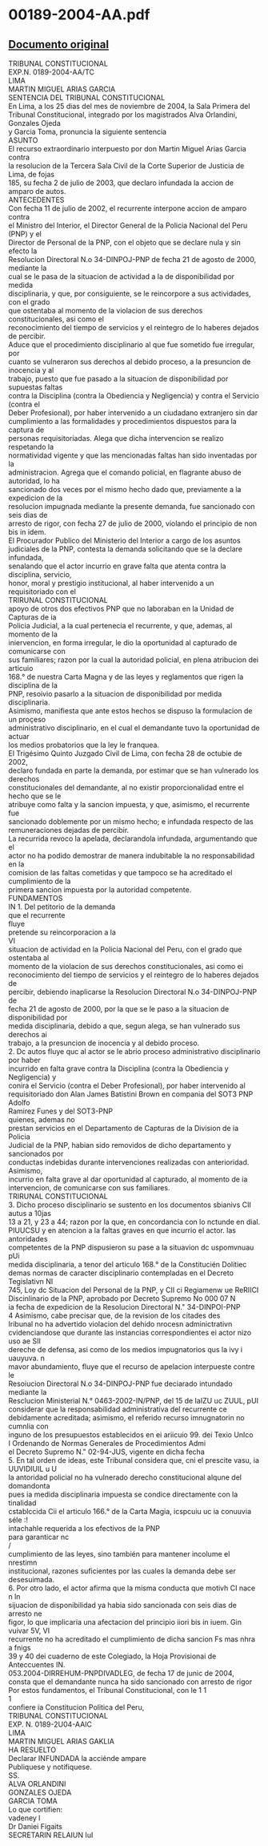 
00189-2004-AA.pdf
=================
  
[Documento original](https://tc.gob.pe/jurisprudencia/2005/00189-2004-AA.pdf)  
---  
TRIBUNAL CONSTITUCIONAL  
EXP.N. 0189-2004-AA/TC  
LIMA  
MARTIN MIGUEL ARIAS GARCIA  
SENTENCIA DEL TRIBUNAL CONSTITUCIONAL  
En Lima, a los 25 dias del mes de noviembre de 2004, la Sala Primera del  
Tribunal Constitucional, integrado por los magistrados Alva Orlandini, Gonzales Ojeda  
y Garcia Toma, pronuncia la siguiente sentencia  
ASUNTO  
El recurso extraordinario interpuesto por don Martin Miguel Arias Garcia contra  
la resolucion de la Tercera Sala Civil de la Corte Superior de Justicia de Lima, de fojas  
185, su fecha 2 de julio de 2003, que declaro infundada la accion de amparo de autos.  
ANTECEDENTES  
Con fecha 11 de julio de 2002, el recurrente interpone accion de amparo contra  
el Ministro del Interior, el Director General de la Policia Nacional del Peru (PNP) y el  
Director de Personal de la PNP, con el objeto que se declare nula y sin efecto la  
Resolucion Directoral N.o 34-DINPOJ-PNP de fecha 21 de agosto de 2000, mediante la  
cual se le pasa de la situacion de actividad a la de disponibilidad por medida  
disciplinaria, y que, por consiguiente, se le reincorpore a sus actividades, con el grado  
que ostentaba al momento de la violacion de sus derechos constitucionales, asi como el  
reconocimiento del tiempo de servicios y el reintegro de lo haberes dejados de percibir.  
Aduce que el procedimiento disciplinario al que fue sometido fue irregular, por  
cuanto se vulneraron sus derechos al debido proceso, a la presuncion de inocencia y al  
trabajo, puesto que fue pasado a la situacion de disponibilidad por supuestas faltas  
contra la Disciplina (contra la Obediencia y Negligencia) y contra el Servicio (contra el  
Deber Profesional), por haber intervenido a un ciudadano extranjero sin dar  
cumplimiento a las formalidades y procedimientos dispuestos para la captura de  
personas requisitoriadas. Alega que dicha intervencion se realizo respetando la  
normatividad vigente y que las mencionadas faltas han sido inventadas por la  
administracion. Agrega que el comando policial, en flagrante abuso de autoridad, lo ha  
sancionado dos veces por el mismo hecho dado que, previamente a la expedicion de la  
resolucion impugnada mediante la presente demanda, fue sancionado con seis dias de  
arresto de rigor, con fecha 27 de julio de 2000, violando el principio de non bis in idem.  
El Procurador Publico del Ministerio del Interior a cargo de los asuntos  
judiciales de la PNP, contesta la demanda solicitando que se la declare infundada,  
senalando que el actor incurrio en grave falta que atenta contra la disciplina, servicio,  
honor, moral y prestigio institucional, al haber intervenido a un requisitoriado con el  
TRIRUNAL CONSTITUCIONAL  
apoyo de otros dos efectivos PNP que no laboraban en la Unidad de Capturas de ia  
Policia Judicial, a la cual pertenecia el recurrente, y que, ademas, al momento de la  
iniervencion, en forma irregular, le dio la oportunidad al capturado de comunicarse con  
sus familiares; razon por la cual la autoridad policial, en plena atribucion dei articuio  
168.° de nuestra Carta Magna y de las leyes y reglamentos que rigen la disciplina de la  
PNP, resoivio pasarlo a la situacion de disponibilidad por medida disciplinaria.  
Asimismo, manifiesta que ante estos hechos se dispuso la formulacion de un proçeso  
administrativo disciplinario, en el cual el demandante tuvo la oportunidad de actuar  
los medios probatorios que la ley le franquea.  
El Trigésimo Quinto Juzgado Civil de Lima, con fecha 28 de octubie de 2002,  
declaro fundada en parte la demanda, por estimar que se han vulnerado los derechos  
constitucionales del demandante, al no existir proporcionalidad entre el hecho que se le  
atribuye como falta y la sancion impuesta, y que, asimismo, el recurrente fue  
sancionado doblemente por un mismo hecho; e infundada respecto de las  
remuneraciones dejadas de percibir.  
La recurrida revoco la apelada, declarandola infundada, argumentando que el  
actor no ha podido demostrar de manera indubitable la no responsabilidad en la  
comision de las faltas cometidas y que tampoco se ha acreditado el cumplimiento de la  
primera sancion impuesta por la autoridad competente.  
FUNDAMENTOS  
IN 1. Del petitorio de la demanda  
que el recurrente  
fluye  
pretende su reincorporacion a la  
VI  
situacion de actividad en la Policia Nacional del Peru, con el grado que ostentaba al  
momento de la violacion de sus derechos constitucionales, asi como ei  
reconocimiento del tiempo de servicios y el reintegro de lo haberes dejados de  
percibir, debiendo inaplicarse la Resolucion Directoral N.o 34-DINPOJ-PNP de  
fecha 21 de agosto de 2000, por la que se le paso a la situacion de disponibilidad por  
medida disciplinaria, debido a que, segun alega, se han vulnerado sus derechos ai  
trabajo, a la presuncion de inocencia y al debido proceso.  
2. Dc autos fluye quc al actor se le abrio proceso administrativo disciplinario por haber  
incurrido en falta grave contra la Disciplina (contra la Obediencia y Negligencia) y  
conira el Servicio (contra el Deber Profesional), por haber intervenido al  
requisitoriado don Alan James Batistini Brown en compania del SOT3 PNP Adolfo  
Ramirez Funes y del SOT3-PNP  
quienes, ademas no  
prestan servicios en el Departamento de Capturas de la Division de ia Policia  
Judicial de la PNP, habian sido removidos de dicho departamento y sancionados por  
conductas indebidas durante intervenciones realizadas con anterioridad. Asimismo,  
incurrio en falta grave al dar oportunidad al capturado, al momento de ia  
intervencion, de comunicarse con sus familiares.  
TRIRUNAL CONSTITUCIONAL  
3. Dicho proceso disciplinario se sustento en los documentos sbianivs CII autus a 10jas  
13 a 21, y 23 a 44; razon por la que, en concordancia con lo nctunde en dial.  
PIUUCSU y en atencion a la faltas graves en que incurrio el actor. las antoridades  
competentes de la PNP dispusieron su pase a la situavion dc uspomvnuau pUi  
medida disciplinaria, a tenor del articulo 168.° de la Constitucién Dolitiec  
demas normas de caracter disciplinario contempladas en el Decreto Tegislativn NI  
745, Loy dc Situacion del Personal de la PNP, y CII ci Regiamenw ue ReRIICI  
Discinlinario de la PNP, aprobado por Decreto Supremo No 000 07 N  
ia fecha de expedicion de la Resolucion Directoral N." 34-DINPOI-PNP  
4 Asimismo, cabe precisar que, de la revision de los citades des  
Iribunal no ha advertido violacion del dehido nrocesn adminictrativn  
cvidenciandose que durante las instancias correspondientes ei actor nizo uso ae SII  
dereche de defensa, asi como de los medios impugnatorios qus la ivy i uauyuva. n  
mavor abundamiento, fluye que el recurso de apelacion interpueste contre le  
Resoiucion Directoral N.o 34-DINPOJ-PNP fue deciarado intundado mediante la  
Resclucion Ministerial N.° 0463-2002-IN/PNP, del 15 de IaIZU uc ZUUL, pUI  
considerar que la responsabilidad administrativa del recurrente ce  
debidamente acreditada; asimismo, el referido recurso imnugnatorin no cumnlia con  
inguno de los presupuestos establecidos en ei ariicuio 99. dei Texio UnIco  
I Ordenando de Normas Generales de Procedimientos Admi  
el Decreto Supremo N." 02-94-JUS, vigente en dicha fecha  
5. En tal orden de ideas, este Tribunal considera que, cni el prescite vasu, ia UUVIDIUIL u U  
la antoridad policial no ha vulnerado derecho constitucional alqune del domandonta  
pues ia medida disciplinaria impuesta se condice directamente con la tinalidad  
cstablccida Cii el articulo 166.° de la Carta Magia, icspcuiu uc ia conuuvia  
séle :!  
intachahle requerida a los efectivos de la PNP  
para garanticar nc  
/  
cumplimiento de las leyes, sino también para mantener incolume el nrestimn  
institucional, razones suficientes por las cuales la demanda debe ser desesuimada.  
6. Por otro lado, el actor afirma que la misma conducta que motivh CI nace n ln  
sijuacion de disponibilidad ya habia sido sancionada con seis dias de arresto ne  
figor, lo que implicaria una afectacion del principio iiori bis in iuem. Gin vuivar 5V, VI  
recurrente no ha acreditado el cumplimiento de dicha sancion Fs mas nhra a fnigs  
39 y 40 dei cuaderno de este Colegiado, la Hoja Provisionai de Anteccuentes IN.  
053.2004-DIRREHUM-PNPDIVADLEG, de fecha 17 de junic de 2004,  
consta que el demandante nunca ha sido sancionado con arresto de rigor  
Por estos fundamentos, el Tribunal Constitucional, con le 1 1  
1  
confiere ia Constitucion Politica del Peru,  
TRIBUNAL CONSTITUCIONAL  
EXP. N. 0189-2U04-AAIC  
LIMA  
MARTIN MIGUEL ARIAS GAKLIA  
HA RESUELTO  
Declarar INFUNDADA la acciénde ampare  
Publiquese y notifiquese.  
SS.  
ALVA ORLANDINI  
GONZALES OJEDA  
GARCIA TOMA  
Lo que cortifien:  
vadeney l  
Dr Daniei Figaits  
SECRETARIN RELAIUN IuI